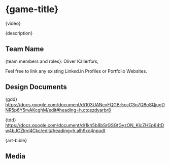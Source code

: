 # {game-title}

{video}

{description}

## Team Name

{team members and roles}:
Oliver Källerfors,


Feel free to link any existing Linked.in Profiles or Portfolio Websites.

## Design Documents

{gdd}
https://docs.google.com/document/d/103UANcyFQGBr5ccG3n7Q8oSQjugDNR5p6Y5rvAKcghM/edit#heading=h.ctqszdyarbr8

{tdd} https://docs.google.com/document/d/1kh5b8bSrGSGtGyzON_KlcZHEp64tDw4bJCZlrvl4Ckc/edit#heading=h.alh9xc4npudt

{art-bible}

## Media
